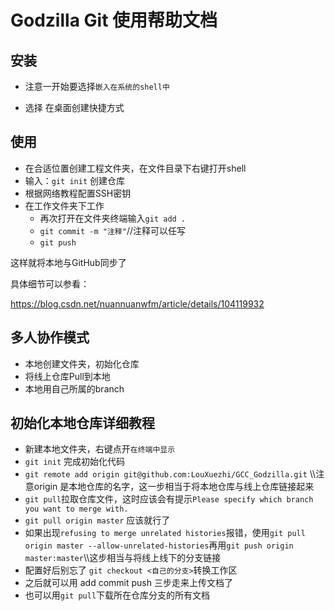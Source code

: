 #  Godzilla Git 使用帮助文档

## 安装

+ 注意一开始要选择`嵌入在系统的shell中`

+ 选择 在桌面创建快捷方式

## 使用

+ 在合适位置创建工程文件夹，在文件目录下右键打开shell
+ 输入：`git init` 创建仓库
+ 根据网络教程配置SSH密钥
+ 在工作文件夹下工作
	+ 再次打开在文件夹终端输入`git add .`
	+ `git commit -m "注释"`//注释可以任写
	+ `git push`

这样就将本地与GitHub同步了

具体细节可以参看：

https://blog.csdn.net/nuannuanwfm/article/details/104119932

## 多人协作模式
+ 本地创建文件夹，初始化仓库
+ 将线上仓库Pull到本地
+ 本地用自己所属的branch



## 初始化本地仓库详细教程

+ 新建本地文件夹，右键点开`在终端中显示`
+ `git init` 完成初始化代码
+ `git remote add origin git@github.com:LouXuezhi/GCC_Godzilla.git` \\\注意origin 是本地仓库的名字，这一步相当于将本地仓库与线上仓库链接起来
+ `git pull`拉取仓库文件，这时应该会有提示`Please specify which branch you want to merge with.`
+ `git pull origin master` 应该就行了
+ 如果出现`refusing to merge unrelated histories`报错，使用`git pull origin master --allow-unrelated-histories`再用`git push origin master:master`\\\这步相当与将线上线下的分支链接
+ 配置好后别忘了 `git checkout <自己的分支>`转换工作区
+ 之后就可以用 add commit push 三步走来上传文档了
+ 也可以用`git pull`下载所在仓库分支的所有文档

